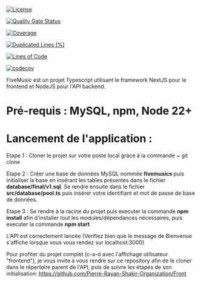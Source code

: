 [![License](https://img.shields.io/badge/License-Apache%202.0-blue.svg)](https://opensource.org/licenses/Apache-2.0)

[![Quality Gate Status](https://sonarcloud.io/api/project_badges/measure?project=Five-music-key&metric=alert_status)](https://sonarcloud.io/summary/new_code?id=Five-music-key)


[![Coverage](https://sonarcloud.io/api/project_badges/measure?project=Five-music-key&metric=coverage)](https://sonarcloud.io/summary/new_code?id=Five-music-key)

[![Duplicated Lines (%)](https://sonarcloud.io/api/project_badges/measure?project=Five-music-key&metric=duplicated_lines_density)](https://sonarcloud.io/summary/new_code?id=Five-music-key)

[![Lines of Code](https://sonarcloud.io/api/project_badges/measure?project=Five-music-key&metric=ncloc)](https://sonarcloud.io/summary/new_code?id=Five-music-key)

[![codecov](https://codecov.io/github/Pierre-Rayan-Shakir-Organization/API-SPRING-test/branch/develop/graph/badge.svg?token=WUVB7ETPNA)](https://codecov.io/github/Pierre-Rayan-Shakir-Organization/API-SPRING-test)









FiveMusic est un projet Typescript utilisant le framework NextJS pour le frontend et NodeJS pour l'API backend. 

# Pré-requis : MySQL, npm, Node 22+



# Lancement de l'application : 


Etape 1 : Cloner le projet sur votre poste local grâce à la commande ~ git clone

Etape 2 : Créer une base de données MySQL nommée **fivemusics** puis initialiser la base en insérant les tables présentes dans le fichier **database/final/v1.sql**. Se rendre ensuite dans le fichier **src/database/pool.ts** puis insérer votre identifiant et mot de passe de base de données.

Etape 3 : Se rendre à la racine du projet puis executer la commande **npm install** afin d'installer tout les modules/dépendances nécessaires, puis executer la commande **npm start**

L'API est correctement lancée (Verifiez bien que le message de Bienvenue s'affiche lorsque vous vous rendez sur localhost:3000)

Pour profiter du projet complet (c-a-d avec l'affichage utilisateur "frontend"), je vous invite à vous rendre sur ce repository afin de le cloner dans le répertoire parent de l'API, puis de suivre les étapes de son initialisation: https://github.com/Pierre-Rayan-Shakir-Organization/Front 
